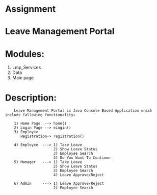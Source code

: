 # Assignment
Leave Management Portal
=======================
Modules:
========
1) Lmp_Services
2) Data
3) Main page

Description:
============

        Leave Management Portal is Java Console Based Application which include fallowing functionalitys

        1) Home Page  --> home()
        2) Login Page --> eLogin()
        3) Employee
           Registration-> registration()
                
        4) Employee  ---> 1) Take Leave
                          2) Show Leave Status
                          3) Employee Search
                          4) Do You Want To Continue
        5) Manager   ---> 1) Take Leave
                          2) Show Leave Status
                          3) Employee Search
                          4) Leave Approve/Reject
                        
        6) Admin     ---> 1) Leave Approve/Reject
                          2) Employee Search
